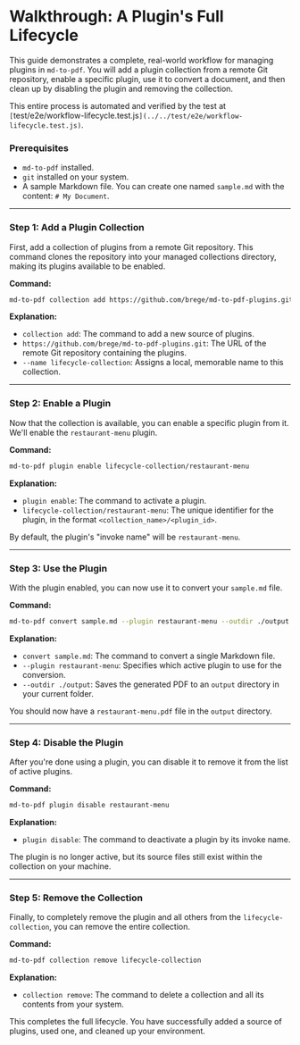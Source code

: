 # Walkthrough: A Plugin's Full Lifecycle

This guide demonstrates a complete, real-world workflow for managing plugins in `md-to-pdf`. You will add a plugin collection from a remote Git repository, enable a specific plugin, use it to convert a document, and then clean up by disabling the plugin and removing the collection.

This entire process is automated and verified by the test at `[`test/e2e/workflow-lifecycle.test.js`](../../test/e2e/workflow-lifecycle.test.js)`.

### Prerequisites

  * `md-to-pdf` installed.
  * `git` installed on your system.
  * A sample Markdown file. You can create one named `sample.md` with the content: `# My Document`.

---

### Step 1: Add a Plugin Collection

First, add a collection of plugins from a remote Git repository. This command clones the repository into your managed collections directory, making its plugins available to be enabled.

**Command:**

```bash
md-to-pdf collection add https://github.com/brege/md-to-pdf-plugins.git --name lifecycle-collection
```

**Explanation:**

  * `collection add`: The command to add a new source of plugins.
  * `https://github.com/brege/md-to-pdf-plugins.git`: The URL of the remote Git repository containing the plugins.
  * `--name lifecycle-collection`: Assigns a local, memorable name to this collection.

---

### Step 2: Enable a Plugin

Now that the collection is available, you can enable a specific plugin from it. We'll enable the `restaurant-menu` plugin.

**Command:**

```bash
md-to-pdf plugin enable lifecycle-collection/restaurant-menu
```

**Explanation:**

  * `plugin enable`: The command to activate a plugin.
  * `lifecycle-collection/restaurant-menu`: The unique identifier for the plugin, in the format `<collection_name>/<plugin_id>`.

By default, the plugin's "invoke name" will be `restaurant-menu`.

---

### Step 3: Use the Plugin

With the plugin enabled, you can now use it to convert your `sample.md` file.

**Command:**

```bash
md-to-pdf convert sample.md --plugin restaurant-menu --outdir ./output
```

**Explanation:**

  * `convert sample.md`: The command to convert a single Markdown file.
  * `--plugin restaurant-menu`: Specifies which active plugin to use for the conversion.
  * `--outdir ./output`: Saves the generated PDF to an `output` directory in your current folder.

You should now have a `restaurant-menu.pdf` file in the `output` directory.

---

### Step 4: Disable the Plugin

After you're done using a plugin, you can disable it to remove it from the list of active plugins.

**Command:**

```bash
md-to-pdf plugin disable restaurant-menu
```

**Explanation:**

  * `plugin disable`: The command to deactivate a plugin by its invoke name.

The plugin is no longer active, but its source files still exist within the collection on your machine.

---

### Step 5: Remove the Collection

Finally, to completely remove the plugin and all others from the `lifecycle-collection`, you can remove the entire collection.

**Command:**

```bash
md-to-pdf collection remove lifecycle-collection
```

**Explanation:**

  * `collection remove`: The command to delete a collection and all its contents from your system.

This completes the full lifecycle. You have successfully added a source of plugins, used one, and cleaned up your environment.
